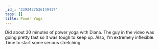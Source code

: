 ```yaml
---
_id_: '2393437536149417'
tags: []
title: Power Yoga
---
```


Did about 20 minutes of power yoga with Diana. The guy in the video was going pretty fast so it was tough to keep up. Also, I'm extremely inflexible. Time to start some serious stretching.

